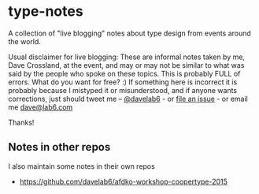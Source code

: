 type-notes
==========

A collection of "live blogging" notes about type design from events around the world.

Usual disclaimer for live blogging: 
These are informal notes taken by me, Dave Crossland, at the event, and may or may not be similar to what was said by the people who spoke on these topics. 
This is probably FULL of errors. 
What do you want for free? :) 
If something here is incorrect it is probably because I mistyped it or misunderstood, and if anyone wants corrections, just should tweet me – [@davelab6](https://twitter.com/davelab6) - or [file an issue](https://github.com/davelab6/type-notes/issues) - or email me <dave@lab6.com>

Thanks!

## Notes in other repos

I also maintain some notes in their own repos

* https://github.com/davelab6/afdko-workshop-coopertype-2015
